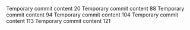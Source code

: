 Temporary commit content 20
Temporary commit content 88
Temporary commit content 94
Temporary commit content 104
Temporary commit content 113
Temporary commit content 121
